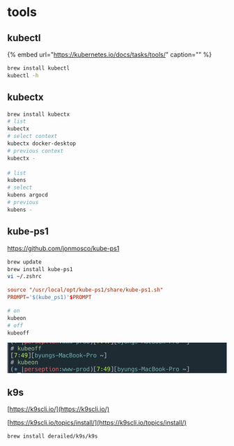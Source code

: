 # tools

## kubectl

{% embed url="https://kubernetes.io/docs/tasks/tools/" caption="" %}

```bash
brew install kubectl
kubectl -h
```

## kubectx

```sh
brew install kubectx
# list
kubectx
# select context
kubectx docker-desktop
# previous context
kubectx -

# list
kubens
# select
kubens argocd
# previous
kubens -
```

## kube-ps1

<https://github.com/jonmosco/kube-ps1>

```sh
brew update
brew install kube-ps1
vi ~/.zshrc
```

```conf
source "/usr/local/opt/kube-ps1/share/kube-ps1.sh"
PROMPT='$(kube_ps1)'$PROMPT
```

```sh
# on
kubeon
# off
kubeoff
```

![](../.gitbook/assets/2021-10-08-07-50-47.png)

## k9s

[https://k9scli.io/](https://k9scli.io/)

[https://k9scli.io/topics/install/](https://k9scli.io/topics/install/)

```bash
brew install derailed/k9s/k9s
```
